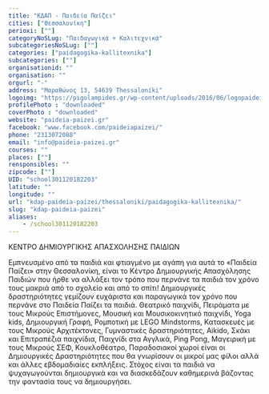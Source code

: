 ```yaml
---
title: "ΚΔΑΠ - Παιδεία Παίζει"
cities: ["Θεσσαλονίκη"]
perioxi: [""]
categoryNoSLug: "Παιδαγωγικά + Καλιτεχνικά"
subcategoriesNoSLug: [""]
categories: ["paidagogika-kallitexnika"]
subcategories: [""]
organisationid: ""
organisation: ""
orgurl: "-"
address: "Μαραθώνος 13, 54639 Thessaloníki"
logoimg: "https://pigolampides.gr/wp-content/uploads/2016/06/logopaideiapaizei.jpg"
profilePhoto : "downloaded"
coverPhoto : "downloaded"
website: "paideia-paizei.gr"
facebook: "www.facebook.com/paideiapaizei/"
phone: "2313072088"
email: "info@paideia-paizei.gr"
courses: ""
places: [""]
rensponsibles: ""
zipcode: [""]
UID: "school301120182203"
latitude: ""
longitude: ""
url: "kdap-paideia-paizei/thessaloniki/paidagogika-kallitexnika/"
slug: "kdap-paideia-paizei"
aliases:
    - /school301120182203
---
```



ΚΕΝΤΡΟ ΔΗΜΙΟΥΡΓΙΚΗΣ ΑΠΑΣΧΟΛΗΣΗΣ ΠΑΙΔΙΩΝ

Εμπνευσμένο από τα παιδιά και φτιαγμένο με αγάπη για αυτά το «Παιδεία Παίζει» στην Θεσσαλονίκη, είναι το Κέντρο Δημιουργικής Απασχόλησης Παιδιών που ήρθε να αλλάξει τον τρόπο που περνάνε τα παιδιά τον χρόνο τους μακριά από το σχολείο και από το σπίτι! Δημιουργικές δραστηριότητες γεμίζουν ευχάριστα και παραγωγικά τον χρόνο που περνάνε στο Παιδεία Παίζει τα παιδιά. Θεατρικό παιχνίδι, Πειράματα με τους Μικρούς Επιστήμονες, Μουσική και Μουσικοκινητικό παιχνίδι, Yoga kids, Δημιουργική Γραφή, Ρομποτική με LEGO Mindstorms, Κατασκευές με τους Μικρούς Αρχιτέκτονες, Γυμναστικές δραστηριότητες, Aikido, Σκάκι και Επιτραπέζια παιχνίδια, Παιχνίδι στα Αγγλικά, Ping Pong, Μαγειρική με τους Μικρούς ΣΕΦ, Κουκλοθέατρο, Παραδοσιακοί χωροί είναι οι Δημιουργικές Δραστηριότητες που θα γνωρίσουν οι μικροί μας φίλοι αλλά και άλλες εβδομαδιαίες εκπλήξεις. Στόχος είναι τα παιδιά να ψυχαγωγούνται δημιουργικά και να διασκεδάζουν καθημερινά βάζοντας την φαντασία τους να δημιουργήσει.